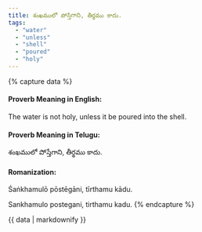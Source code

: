 ```yaml
---
title: శంఖములో పోస్తేగాని, తీర్థము కాదు.
tags:
  - "water"
  - "unless"
  - "shell"
  - "poured"
  - "holy"
---
```


{% capture data %}
#### Proverb Meaning in English:
The water is not holy, unless it be poured into the shell.

#### Proverb Meaning in Telugu:
శంఖములో పోస్తేగాని, తీర్థము కాదు.

#### Romanization:
Śaṅkhamulō pōstēgāni, tīrthamu kādu.

Sankhamulo postegani, tirthamu kadu.
{% endcapture %}

{{ data | markdownify }}

